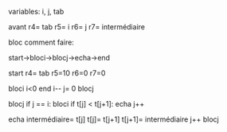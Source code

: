 variables:
i, j, tab

avant
r4= tab
r5= i
r6= j
r7= intermédiaire

bloc comment faire:

start->bloci->blocj->echa->end

start
	r4= tab
	r5=10
	r6=0
	r7=0

bloci
	i<0
	end
	i--
	j= 0
	blocj

blocj
	if j == i:
		bloci
	if t[j] < t[j+1]:
		echa
	j++

echa
	intermédiaire= t[j]
	t[j]= t[j+1]
	t[j+1]= intermédiaire
	j++
	blocj
